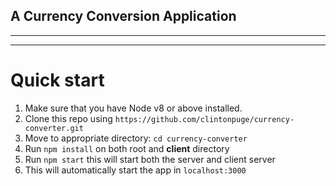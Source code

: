 <!-- headings -->
## A Currency Conversion Application
---
___
# Quick start
1. Make sure that you have Node v8 or above installed.
2. Clone this repo using `https://github.com/clintonpuge/currency-converter.git`
3. Move to appropriate directory: `cd currency-converter` 
4. Run `npm install` on both root and <b> client</b> directory
5. Run `npm start` this will start both the server and client server
5. This will automatically start the app in `localhost:3000`
